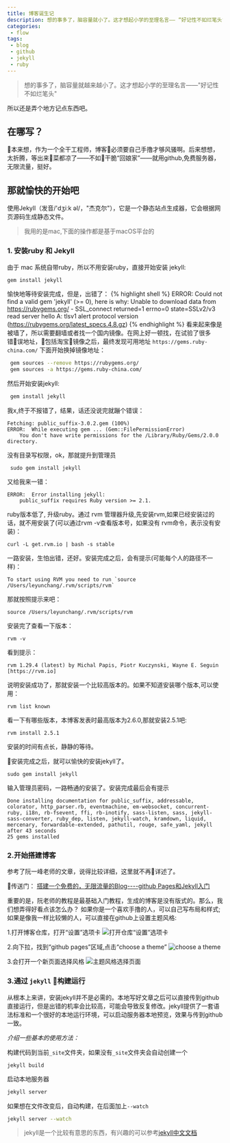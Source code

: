 ```yaml
---
title: 博客诞生记
description: 想的事多了，脑容量就小了。这才想起小学的至理名言—— “好记性不如烂笔头”，所以还是弄个地方记点东西吧。
categories:
 - flow
tags:
 - blog
 - github
 - jekyll
 - ruby
---
```


> 想的事多了，脑容量就越来越小了。这才想起小学的至理名言——"好记性不如烂笔头"

所以还是弄个地方记点东西吧。
## 在哪写？

本来想，作为一个全干工程师，博客必须要自己手撸才够风骚啊。后来想想，太折腾，等出来菜都凉了——不如干脆“回娘家”——就用github,免费服务器，无限流量，挺好。

## 那就愉快的开始吧
使用Jekyll（发音/'dʒiːk əl/，"杰克尔"），它是一个静态站点生成器，它会根据网页源码生成静态文件。
>我用的是mac,下面的操作都是基于macOS平台的

### 1. 安装ruby 和 Jekyll
由于 mac 系统自带ruby，所以不用安装ruby，直接开始安装 jekyll:
```sh
gem install jekyll
```
愉快地等待安装完成，但是，出错了：
{% highlight shell %}
ERROR:  Could not find a valid gem 'jekyll' (>= 0), here is why:
          Unable to download data from https://rubygems.org/ - SSL_connect returned=1 errno=0 state=SSLv2/v3 read server hello A: tlsv1 alert protocol version (https://rubygems.org/latest_specs.4.8.gz)
{% endhighlight %}
看来起来像是被墙了，所以需要翻墙或者找一个国内镜像。在网上好一顿找，在试验了很多错误地址，包括淘宝镜像之后，最终发现可用地址 `https://gems.ruby-china.com/`
下面开始换掉镜像地址：
```sh
 gem sources --remove https://rubygems.org/
 gem sources -a https://gems.ruby-china.com/
```
然后开始安装jekyll:
```sh
 gem install jekyll
```
我x,终于不报错了，结果，话还没说完就蹦个错误：
```shell
Fetching: public_suffix-3.0.2.gem (100%)
ERROR:  While executing gem ... (Gem::FilePermissionError)
    You don't have write permissions for the /Library/Ruby/Gems/2.0.0 directory.
```
没有目录写权限，ok，那就提升到管理员
```shell
 sudo gem install jekyll
```
又给我来一错：
```shell
ERROR:  Error installing jekyll:
	public_suffix requires Ruby version >= 2.1.
```
ruby版本低了,
升级ruby。通过 rvm 管理器升级,先安装rvm,如果已经安装过的话，就不用安装了(可以通过rvm -v查看版本号，如果没有 rvm命令，表示没有安装)：
```shell
curl -L get.rvm.io | bash -s stable
```
一路安装，生怕出错，还好。安装完成之后，会有提示(可能每个人的路径不一样)：
```
To start using RVM you need to run `source /Users/leyunchang/.rvm/scripts/rvm`
```
那就按照提示来吧：
```shell
source /Users/leyunchang/.rvm/scripts/rvm
```
安装完了查看一下版本：
```shell
rvm -v
```
看到提示：
```shell
rvm 1.29.4 (latest) by Michal Papis, Piotr Kuczynski, Wayne E. Seguin [https://rvm.io]
```
说明安装成功了，那就安装一个比较高版本的。如果不知道安装哪个版本,可以使用：
```shell
rvm list known
```
看一下有哪些版本，本博客发表时最高版本为2.6.0,那就安装2.5.1吧:
```shell
rvm install 2.5.1
```
安装的时间有点长，静静的等待。

安装完成之后，就可以愉快的安装jekyll了。
```shell
sudo gem install jekyll
```
输入管理员密码，一路畅通的安装了。安装完成最后会有提示
```shell
Done installing documentation for public_suffix, addressable, colorator, http_parser.rb, eventmachine, em-websocket, concurrent-ruby, i18n, rb-fsevent, ffi, rb-inotify, sass-listen, sass, jekyll-sass-converter, ruby_dep, listen, jekyll-watch, kramdown, liquid, mercenary, forwardable-extended, pathutil, rouge, safe_yaml, jekyll after 43 seconds
25 gems installed
```
### 2.开始搭建博客
参考了阮一峰老师的文章，说得比较详细，这里就不再详述了。

传送门： <a href="http://www.ruanyifeng.com/blog/2012/08/blogging_with_jekyll.html" target="_blank">搭建一个免费的，无限流量的Blog----github Pages和Jekyll入门</a>

重要的是，阮老师的教程是最基础入门教程，生成的博客是没有版式的。那么，我们想弄得好看点该怎么办？
如果你是一个喜欢手撸的人，可以自己写布局和样式;如果是像我一样比较懒的人，可以直接在github上设置主题风格:

1.打开博客仓库，打开“设置”选项卡
![打开仓库“设置”选项卡]({{site.baseurl}}/assets/images/2018/08/open-setting.png)

2.向下拉，找到“github pages”区域,点击“choose a theme”
![choose a theme]({{site.baseurl}}/assets/images/2018/08/github-pages.png)

3.会打开一个新页面选择风格
![主题风格选择页面]({{site.baseurl}}/assets/images/2018/08/theme.png)

### 3.通过 `jekyll` 构建运行
从根本上来讲，安装jekyll并不是必需的。本地写好文章之后可以直接传到github直接运行，但是出错的机率会比较高，可能会导致反复修改。jekyll提供了一套语法标准和一个很好的本地运行环境，可以启动服务器本地预览，效果与传到github一致。

*介绍一些基本的使用方法：*

构建代码到当前`_site`文件夹，如果没有`_site`文件夹会自动创建一个
```shell
jekyll build
```

启动本地服务器
```sh
jekyll server
```

如果想在文件改变后，自动构建，在后面加上`--watch`
```sh
jekyll server --watch
```
>jekyll是一个比较有意思的东西，有兴趣的可以参考<a href="https://www.jekyll.com.cn/" target="_blank">jekyll中文文档</a>
